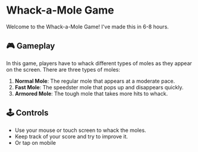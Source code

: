 # Whack-a-Mole Game 

Welcome to the Whack-a-Mole Game!
I've made this in 6-8 hours.

## 🎮 Gameplay

In this game, players have to whack different types of moles as they appear on the screen. There are three types of moles:

1. **Normal Mole**: The regular mole that appears at a moderate pace.
2. **Fast Mole**: The speedster mole that pops up and disappears quickly.
3. **Armored Mole**: The tough mole that takes more hits to whack.

## 🕹️ Controls

- Use your mouse or touch screen to whack the moles.
- Keep track of your score and try to improve it.
- Or tap on mobile
